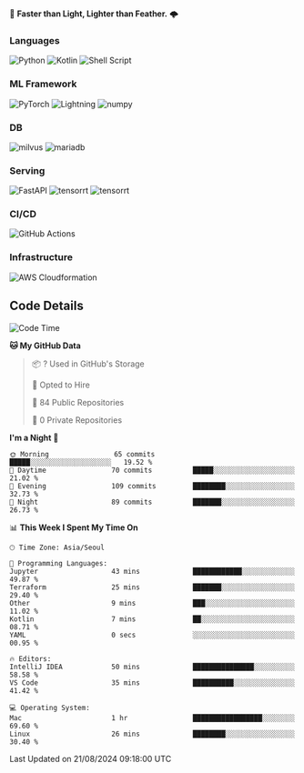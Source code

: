 :rocket: **Faster than Light, Lighter than Feather.** 🌩️

### Languages
![Python](https://img.shields.io/badge/python-3670A0?style=for-the-badge&logo=python&logoColor=ffdd54) ![Kotlin](https://img.shields.io/badge/kotlin-%237F52FF.svg?style=for-the-badge&logo=kotlin&logoColor=white) ![Shell Script](https://img.shields.io/badge/shell_script-%23121011.svg?style=for-the-badge&logo=gnu-bash&logoColor=white)


### ML Framework
<img alt="PyTorch" src ="https://img.shields.io/badge/PyTorch-EE4C2C.svg?&style=for-the-badge&logo=PyTorch&logoColor=white"/> ![Lightning](https://img.shields.io/badge/lightning-792EE5.svg?style=for-the-badge&logo=lightning&logoColor=white) <img alt="numpy" src ="https://img.shields.io/badge/NumPy-013243.svg?&style=for-the-badge&logo=NumPy&logoColor=white"/> 

### DB
<img alt="milvus" src ="https://img.shields.io/badge/milvus-00A1EA.svg?&style=for-the-badge&logo=milvus&logoColor=white"/> <img alt="mariadb" src ="https://img.shields.io/badge/mariadb-003545.svg?&style=for-the-badge&logo=mariadb&logoColor=white"/>


### Serving
<img alt="FastAPI" src ="https://img.shields.io/badge/FastAPI-3E8E84.svg?&style=for-the-badge&logo=FastAPI&logoColor=white"/> <img alt="tensorrt" src ="https://img.shields.io/badge/TensorRT-76B900.svg?&style=for-the-badge&logo=nvidia&logoColor=white"/> <img alt="tensorrt" src ="https://img.shields.io/badge/Onnx-005CED.svg?&style=for-the-badge&logo=onnx&logoColor=white"/>

### CI/CD
![GitHub Actions](https://img.shields.io/badge/github%20actions-%232671E5.svg?style=for-the-badge&logo=githubactions&logoColor=white)

### Infrastructure
![AWS Cloudformation](https://img.shields.io/badge/AWS_Cloudformation-%23FF9900.svg?style=for-the-badge&logo=amazonwebservices&logoColor=white)


## Code Details

<!--START_SECTION:waka-->
![Code Time](http://img.shields.io/badge/Code%20Time-483%20hrs%2014%20mins-blue)

**🐱 My GitHub Data** 

> 📦 ? Used in GitHub's Storage 
 > 
> 💼 Opted to Hire
 > 
> 📜 84 Public Repositories 
 > 
> 🔑 0 Private Repositories 
 > 
**I'm a Night 🦉** 

```text
🌞 Morning                65 commits          █████░░░░░░░░░░░░░░░░░░░░   19.52 % 
🌆 Daytime                70 commits          █████░░░░░░░░░░░░░░░░░░░░   21.02 % 
🌃 Evening                109 commits         ████████░░░░░░░░░░░░░░░░░   32.73 % 
🌙 Night                  89 commits          ███████░░░░░░░░░░░░░░░░░░   26.73 % 
```


📊 **This Week I Spent My Time On** 

```text
🕑︎ Time Zone: Asia/Seoul

💬 Programming Languages: 
Jupyter                  43 mins             ████████████░░░░░░░░░░░░░   49.87 % 
Terraform                25 mins             ███████░░░░░░░░░░░░░░░░░░   29.40 % 
Other                    9 mins              ███░░░░░░░░░░░░░░░░░░░░░░   11.02 % 
Kotlin                   7 mins              ██░░░░░░░░░░░░░░░░░░░░░░░   08.71 % 
YAML                     0 secs              ░░░░░░░░░░░░░░░░░░░░░░░░░   00.95 % 

🔥 Editors: 
IntelliJ IDEA            50 mins             ███████████████░░░░░░░░░░   58.58 % 
VS Code                  35 mins             ██████████░░░░░░░░░░░░░░░   41.42 % 

💻 Operating System: 
Mac                      1 hr                █████████████████░░░░░░░░   69.60 % 
Linux                    26 mins             ████████░░░░░░░░░░░░░░░░░   30.40 % 
```


 Last Updated on 21/08/2024 09:18:00 UTC
<!--END_SECTION:waka-->
